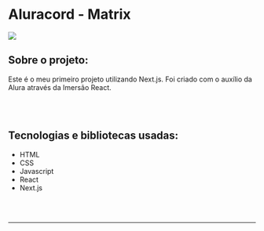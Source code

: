 <h1>Aluracord - Matrix</h1>

<img src="https://i.imgur.com/HHfrVss.png" />

<br/>

<h2>Sobre o projeto:</h2>

Este é o meu primeiro projeto utilizando Next.js. Foi criado com o auxílio da Alura através da Imersão React.

<br/>
<br/>

<h2>Tecnologias e bibliotecas usadas:</h2>

- HTML
- CSS
- Javascript
- React
- Next.js

<br/><br/>

<hr/>
